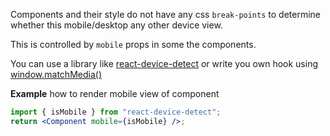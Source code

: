 Components and their style do not have any css `break-points` to determine whether this mobile/desktop any other device view.

This is controlled by `mobile` props in some the components.

You can use a library like [react-device-detect](https://www.npmjs.com/package/react-device-detect) or write you own hook using [window.matchMedia()](https://developer.mozilla.org/en-US/docs/Web/API/Window/matchMedia)

**Example** how to render mobile view of component

```jsx static
import { isMobile } from "react-device-detect";
return <Component mobile={isMobile} />;
```
